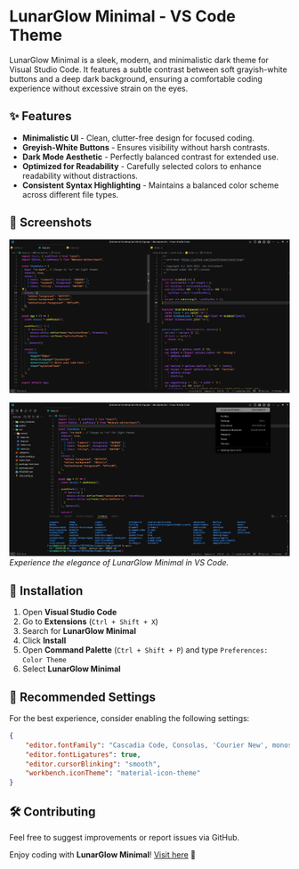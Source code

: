 # LunarGlow Minimal - VS Code Theme

LunarGlow Minimal is a sleek, modern, and minimalistic dark theme for Visual Studio Code. It features a subtle contrast between soft grayish-white buttons and a deep dark background, ensuring a comfortable coding experience without excessive strain on the eyes.

## ✨ Features
- **Minimalistic UI** - Clean, clutter-free design for focused coding.
- **Greyish-White Buttons** - Ensures visibility without harsh contrasts.
- **Dark Mode Aesthetic** - Perfectly balanced contrast for extended use.
- **Optimized for Readability** - Carefully selected colors to enhance readability without distractions.
- **Consistent Syntax Highlighting** - Maintains a balanced color scheme across different file types.

## 📸 Screenshots
![LunarGlow Minimal Preview](assets/Screenshot1.png) 
 
![LunarGlow Minimal Preview](assets/Screenshot2.png)  
*Experience the elegance of LunarGlow Minimal in VS Code.*

## 🔧 Installation
1. Open **Visual Studio Code**
2. Go to **Extensions** (`Ctrl + Shift + X`)
3. Search for **LunarGlow Minimal**
4. Click **Install**
5. Open **Command Palette** (`Ctrl + Shift + P`) and type `Preferences: Color Theme`
6. Select **LunarGlow Minimal**

## 🚀 Recommended Settings
For the best experience, consider enabling the following settings:
```json
{
    "editor.fontFamily": "Cascadia Code, Consolas, 'Courier New', monospace",
    "editor.fontLigatures": true,
    "editor.cursorBlinking": "smooth",
    "workbench.iconTheme": "material-icon-theme"
}
```

## 🛠 Contributing
Feel free to suggest improvements or report issues via GitHub.

<!-- ## 📜 License
This theme is released under the [MIT License](LICENSE). -->

Enjoy coding with **LunarGlow Minimal**! [Visit here](https://marketplace.visualstudio.com/items?itemName=AnujKulal.lunarglow-minimal) 🚀

